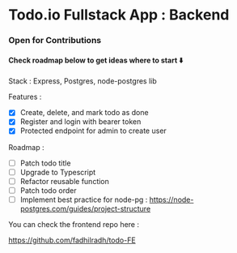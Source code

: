 # Todo.io Fullstack App : Backend

### Open for Contributions
#### Check roadmap below to get ideas where to start ⬇️

Stack : Express, Postgres, node-postgres lib

Features : 

- [x] Create, delete, and mark todo as done
- [x] Register and login with bearer token
- [x] Protected endpoint for admin to create user

Roadmap : 

- [ ] Patch todo title
- [ ] Upgrade to Typescript 
- [ ] Refactor reusable function
- [ ] Patch todo order
- [ ] Implement best practice for node-pg : https://node-postgres.com/guides/project-structure

You can check the frontend repo here :

https://github.com/fadhilradh/todo-FE
